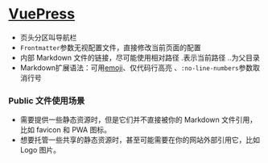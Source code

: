 # [VuePress ](https://vuepress.vuejs.org/zh/guide/getting-started.html)

- 页头分区叫导航栏
- `Frontmatter`参数无视配置文件，直接修改当前页面的配置
- 内部 Markdown 文件的链接，尽可能使用相对路径  .表示当前路径 ..为父目录
- Markdown扩展语法：可用[emoji](https://github.com/ikatyang/emoji-cheat-sheet)、仅代码行高亮 、`:no-line-numbers`参数取消行号



### Public  文件使用场景

- 需要提供一些静态资源时，但是它们并不直接被你的 Markdown 文件引用，比如 favicon 和 PWA 图标。
- 想要托管一些共享的静态资源时，甚至可能需要在你的网站外部引用它，比如 Logo 图片。
